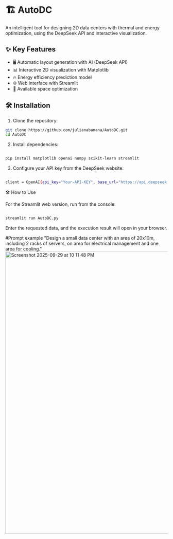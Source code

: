 # 🏗️ AutoDC

An intelligent tool for designing 2D data centers with thermal and energy optimization, using the DeepSeek API and interactive visualization.

## ✨ Key Features

- 🖥️ Automatic layout generation with AI (DeepSeek API)
- 📊 Interactive 2D visualization with Matplotlib
- 🔥 Energy efficiency prediction model
- 🌐 Web interface with Streamlit
- 📏 Available space optimization

## 🛠️ Installation

1. Clone the repository:
```bash
git clone https://github.com/julianabanana/AutoDC.git
cd AutoDC
```

2. Install dependencies:

```bash

pip install matplotlib openai numpy scikit-learn streamlit

```
3. Configure your API key from the DeepSeek website:

```bash

client = OpenAI(api_key="Your-API-KEY", base_url="https://api.deepseek.com")
```
🛠️ How to Use

For the Streamlit web version, run from the console:
```bash

streamlit run AutoDC.py
```

Enter the requested data, and the execution result will open in your browser.

#Prompt example
"Design a small data center with an area of 20x10m, including 2 racks of servers, on area for electrical management and one area for cooling."
<img width="729" height="878" alt="Screenshot 2025-09-29 at 10 11 48 PM" src="https://github.com/user-attachments/assets/d61455be-b767-4e7d-846b-0ae32d08924e" />

